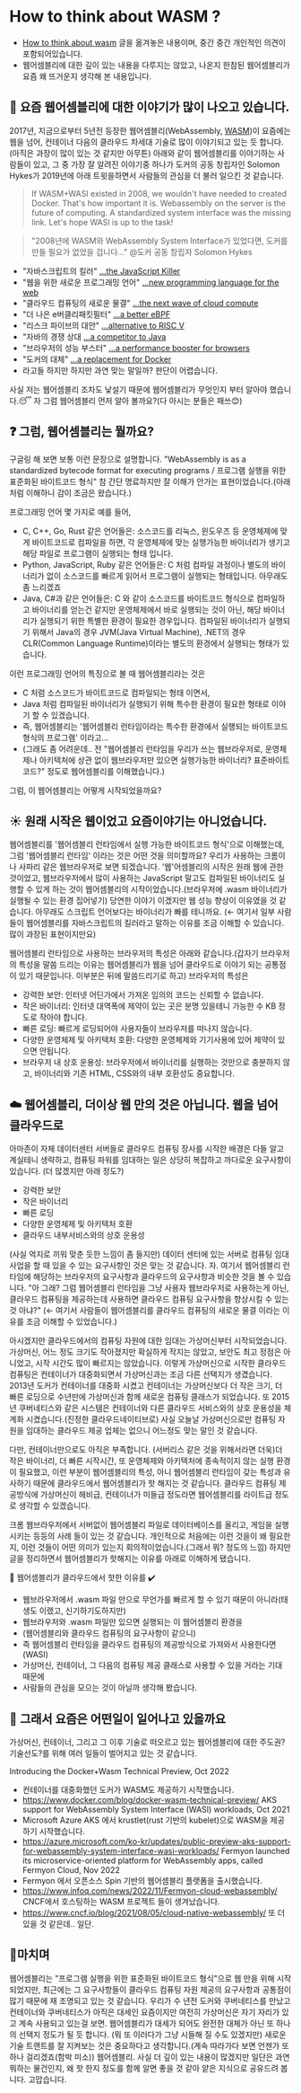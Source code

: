 # How to think about WASM ?
* [How to think about wasm](https://www.fermyon.com/blog/how-to-think-about-wasm) 글을 옮겨놓은 내용이며, 중간 중간 개인적인 의견이 포함되어있습니다.
* 웹어셈블리에 대한 깊이 있는 내용을 다루지는 않았고, 나온지 한참된 웹어셈블리가 요즘 왜 뜨거운지 생각해 본 내용입니다.



## :balloon: 요즘 웹어셈블리에 대한 이야기가 많이 나오고 있습니다. 
2017년, 지금으로부터 5년전 등장한 웹어셈블리(WebAssembly, [WASM](https://en.wikipedia.org/wiki/WebAssembly))이 요즘에는 웹을 넘어, 컨테이너 다음의 클라우드 차세대 기술로 많이 이야기되고 있는 듯 합니다.(아직은 과장이 많이 있는 것 같지만 아무튼) 아래와 같이 웹어셈블리를 이야기하는 사람들이 있고, 그 중 가장 잘 알려진 이야기중 하나가 도커의 공동 창립자인 Solomon Hykes가 2019년에 아래 트윗을하면서 사람들의 관심을 더 불러 일으킨 것 같습니다.

> If WASM+WASI existed in 2008, we wouldn't have needed to created Docker. That's how important it is. Webassembly on the server is the future of computing. A standardized system interface was the missing link. Let's hope WASI is up to the task! 

> "2008년에 WASM와 WebAssembly System Interface가 있었다면, 도커를 만들 필요가 없었을 겁니다..." @도커 공동 창립자 Solomon Hykes

* "자바스크립트의 킬러" [...the JavaScript Killer](https://www.slideshare.net/bmihaylov/is-webassembly-the-killer-of-javascript)
* "웹을 위한 새로운 프로그래밍 언어" [...new programming language for the web](https://www.tutorialspoint.com/webassembly/index.htm)
* "클라우드 컴퓨팅의 새로운 물결" [...the next wave of cloud compute](https://www.fermyon.com/blog/2022-02-08-hello-world)
* "더 나은 e버클리패킷필터" [...a better eBPF](https://marcusparadies.github.io/files/ebpf_vs_wasm_report.pdf)
* "리스크 파이브의 대안" [...alternative to RISC V](https://medium.com/@losfair/a-comparison-between-webassembly-and-risc-v-e8fb9d37e6cc)
* "자바의 경쟁 상대 [...a competitor to Java](https://steveklabnik.com/writing/is-webassembly-the-return-of-java-applets-flash)
* "브라우저의 성능 부스터" [...a performance booster for browsers](https://www.opensourceforu.com/2018/04/webassembly-to-speed-up-performance-of-web-browsers/)
* "도커의 대체" [...a replacement for Docker](https://kubesphere.io/blogs/will-cloud-native-webassembly-replace-docker_/)
* 라고들 하지만 하지만 과연 맞는 말일까? 판단이 어렵습니다.

사실 저는 웹어셈블리 조차도 낯설기 때문에 웹어셈블리가 무엇인지 부터 알아야 했습니다.:sleeping: 자 그럼 웹어셈블리 먼저 알아 볼까요?(다 아시는 분들은 패쓰:blush:)

## :question: 그럼, 웹어셈블리는 뭘까요? 
구글링 해 보면 보통 이런 문장으로 설명합니다. "WebAssembly is as a standardized bytecode format for executing programs / 프로그램 실행을 위한 표준화된 바이트코드 형식" 참 간단 명료하지만 잘 이해가 안가는 표현이었습니다.(아래처럼 이해하니 감이 조금은 왔습니다.)

프로그래밍 언어 몇 가지로 예를 들어,
* C, C++, Go, Rust 같은 언어들은: 소스코드를 리눅스, 윈도우즈 등 운영체제에 맞게 바이트코드로 컴파일을 하면, 각 운영체제에 맞는 실행가능한 바이너리가 생기고 해당 파일로 프로그램이 실행되는 형태 입니다.
* Python, JavaScript, Ruby 같은 언어들은: C 처럼 컴파일 과정이나 별도의 바이너리가 없이 소스코드를 빠르게 읽어서 프로그램이 실행되는 형태입니다. 아무래도 좀 느리겠죠
* Java, C#과 같은 언어들은: C 와 같이 소스코드를 바이트코드 형식으로 컴파일하고 바이너리를 얻는건 같지만 운영체제에서 바로 실행되는 것이 아닌, 해당 바이너리가 실행되기 위한 특별한 환경이 필요한 경우입니다. 컴파일된 바이너리가 실행되기 위해서 Java의 경우 JVM(Java Virtual Machine), .NET의 경우 CLR(Common Language Runtime)이라는 별도의 환경에서 실행되는 형태가 있습니다.

이런 프로그래밍 언어의 특징으로 볼 때 웹어셈블리라는 것은
* C 처럼 소스코드가 바이트코드로 컴파일되는 형태 이면서,
* Java 처럼 컴파일된 바이너리가 실행되기 위해 특수한 환경이 필요한 형태로 이야기 할 수 있겠습니다.
* 즉, 웹어셈블리는 '웹어셈블리 런타임이라는 특수한 환경에서 실행되는 바이트코드 형식의 프로그램' 이라고...
* (그래도 좀 어려운데.. 전 "웹어셈블리 런타임을 우리가 쓰는 웹브라우저로, 운영체제나 아키텍처에 상관 없이 웹브라우저만 있으면 실행가능한 바이너리? 표준바이트코드?" 정도로 웹어셈블리를 이해했습니다.)

그럼, 이 웹어셈블리는 어떻게 시작되었을까요? 

## :sunny: 원래 시작은 웹이었고 요즘이야기는 아니었습니다.
웹어셈블리를 '웹어셈블리 런타임에서 실행 가능한 바이트코드 형식'으로 이해했는데, 그럼 '웹어셈블리 런타임' 이라는 것은 어떤 것을 의미할까요? 우리가 사용하는 크롬이나 사파리 같은 웹브라우저로 보면 되겠습니다.  '웹'어셈블리의 시작은 원래 웹에 관한 것이었고, 웹브라우저에서 많이 사용하는 JavaScript 말고도 컴파일된 바이너리도 실행할 수 있게 하는 것이 웹어셈블리의 시작이었습니다.(브라우저에 .wasm 바이너리가 실행될 수 있는 환경 집어넣기) 당연한 이야기 이겠지만 웹 성능 향상이 이유였을 것 같습니다. 아무래도 스크립트 언어보다는 바이너리가 빠를 테니까요. (← 여기서 일부 사람들이 웹어셈블리를 자바스크립트의 킬러라고 말하는 이유를 조금 이해할 수 있습니다. 많이 과장된 표현이지만요)

웹어셈블리 런타임으로 사용하는 브라우저의 특성은 아래와 같습니다.(갑자기 브라우저의 특성을 말씀 드리는 이유는 웹어셈블리가 웹을 넘어 클라우드로 이야기 되는 공통점이 있기 때문입니다. 이부분은 뒤에 말씀드리기로 하고) 브라우저의 특성은

* 강력한 보안: 인터넷 어딘가에서 가져온 임의의 코드는 신뢰할 수 없습니다.
* 작은 바이너리: 인터넷 대역폭에 제약이 있는 곳은 분명 있을테니 가능한 수 KB 정도로 작아야 합니다.
* 빠른 로딩: 빠르게 로딩되어야 사용자들이 브라우저를 떠나지 않습니다.
* 다양한 운영체제 및 아키텍처 호환: 다양한 운영체제와 기기사용에 있어 제약이 있으면 안됩니다.
* 브라우저 내 상호 운용성: 브라우저에서 바이너리를 실행하는 것만으로 충분하지 않고, 바이너리와 기존 HTML, CSS와의 내부 호환성도 중요합니다.

## :cloud: 웹어셈블리, 더이상 웹 만의 것은 아닙니다. 웹을 넘어 클라우드로
아마존이 자체 데이터센터 서버들로 클라우드 컴퓨팅 장사를 시작한 배경은 다들 알고 계실테니 생략하고, 컴퓨팅 파워를 임대하는 일은 상당히 복잡하고 까다로운 요구사항이 있습니다. (더 많겠지만 아래 정도?)

* 강력한 보안
* 작은 바이너리
* 빠른 로딩
* 다양한 운영체제 및 아키텍처 호환
* 클라우드 내부서비스와의 상호 운용성

(사실 억지로 끼워 맞춘 듯한 느낌이 좀 들지만) 데이터 센터에 있는 서버로 컴퓨팅 임대 사업을 할 때 있을 수 있는 요구사항인 것은 맞는 것 같습니다. 자. 여기서 웹어셈블리 런타임에 해당하는 브라우저의 요구사항과 클라우드의 요구사항과 비슷한 것을 볼 수 있습니다. "아 그래? 그럼 웹어셈블리 런타임을 그냥 사용자 웹브라우저로 사용하는게 아닌, 클라우드 컴퓨팅을 제공하는데 사용하면 클라우드 컴퓨팅 요구사항을 향상시킬 수 있는 것 아냐?"  (← 여기서 사람들이 웹어셈블리를 클라우드 컴퓨팅의 새로운 물결 이라는 이유를 조금 이해할 수 있었습니다.)

아시겠지만 클라우드에서의 컴퓨팅 자원에 대한 임대는 가상머신부터 시작되었습니다. 가상머신, 어느 정도 크기도 작아졌지만 확실하게 작지는 않았고, 보안도 최고 정점은 아니었고, 시작 시간도 많이 빠르지는 않았습니다. 이렇게 가상머신으로 시작한 클라우드 컴퓨팅은 컨테이너가 대중화되면서 가상머신과는 조금 다른 선택지가 생겼습니다. 2013년 도커가 컨테이너를 대중화 시켰고 컨테이너는 가상머신보다 더 작은 크기, 더 빠른 로딩으로 수년만에 가상머신과 함께 새로운 컴퓨팅 클래스가 되었습니다. 또 2015년 쿠버네티스와 같은 시스템은 컨테이너와 다른 클라우드 서비스와의 상호 운용성을 체계화 시켰습니다.(진정한 클라우드네이티브로) 사실 오늘날 가상머신으로만 컴퓨팅 자원을 임대하는 클라우드 제공 업체는 없으니 어느정도 맞는 말인 것 같습니다.

다만, 컨테이너만으로도 아직은 부족합니다. (서버리스 같은 것을 위해서라면 더욱)더 작은 바이너리, 더 빠른 시작시간, 또 운영체제와 아키텍처에 종속적이지 않는 실행 환경이 필요했고, 이런 부분이 웹어셈블리의 특성, 아니 웹어셈블리 런타임이 갖는 특성과 유사하기 때문에 클라우드에서 웹어셈블리가 핫 해지는 것 같습니다. 클라우드 컴퓨팅 제공방식에 가상머신이 헤비급, 컨테이너가 미들급 정도라면 웹어셈블리를 라이트급 정도로 생각할 수 있겠습니다. 

크롬 웹브라우저에서 서버없이 웹어셈블리 파일로 데이터베이스를 올리고, 게임을 실행시키는 등등의 사례 들이 있는 것 같습니다. 개인적으로 처음에는 이런 것을이 왜 필요한지, 이런 것들이 어떤 의미가 있는지 회의적이었습니다.(그래서 뭐? 정도의 느낌) 하지만 글을 정리하면서 웹어셈블리가 핫해지는 이유를 아래로 이해하게 됐습니다. 

:pushpin: 웹어셈블리가 클라우드에서 핫한 이유를 :heavy_check_mark:   
* 웹브라우저에서 .wasm 파일 만으로 무언가를 빠르게 할 수 있기 때문이 아니라(태생도 이랬고, 신기하기도하지만)
* 웹브라우저와 .wasm 파일만 있으면 실행되는 이 웹어셈블리 환경을
* (웹어셈블리와 클라우드 컴퓨팅의 요구사항이 같으니)
* 즉 웹어셈블리 런타임을 클라우드 컴퓨팅의 제공방식으로 가져와서 사용한다면(WASI) 
* 가상머신, 컨테이너, 그 다음의 컴퓨팅 제공 클래스로 사용할 수 있을 거라는 기대 때문에
* 사람들의 관심을 모으는 것이 아닐까 생각해 봤습니다.

## :tada: 그래서 요즘은 어떤일이 일어나고 있을까요
가상머신, 컨테이너, 그리고 그 이후 기술로 떠오르고 있는 웹어셈블리에 대한 주도권? 기술선도?를 위해 여러 일들이 벌어지고 있는 것 같습니다. 

Introducing the Docker+Wasm Technical Preview, Oct 2022
* 컨테이너를 대중화했던 도커가 WASM도 제공하기 시작했습니다.
* https://www.docker.com/blog/docker-wasm-technical-preview/
AKS support for WebAssembly System Interface (WASI) workloads, Oct 2021
* Microsoft Azure AKS 에서 krustlet(rust 기반의 kubelet)으로 WASM을 제공하기 시작했습니다. 
* https://azure.microsoft.com/ko-kr/updates/public-preview-aks-support-for-webassembly-system-interface-wasi-workloads/
Fermyon launched its microservice-oriented platform for WebAssembly apps, called Fermyon Cloud, Nov 2022
* Fermyon 에서 오픈소스 Spin 기반의 웹어셈블리 플랫폼을 출시했습니다.
* https://www.infoq.com/news/2022/11/Fermyon-cloud-webassembly/
CNCF에서 호스팅하는 WASM 프로젝트 들이 생겨났습니다. 
* https://www.cncf.io/blog/2021/08/05/cloud-native-webassembly/
또 더 있을 것 같은데.. 일단.

## :pray:마치며
웹어셈블리는 "프로그램 실행을 위한 표준화된 바이트코드 형식"으로 웹 만을 위해 시작 되었지만, 최근에는 그 요구사항들이 클라우드 컴퓨팅 자원 제공의 요구사항과 공통점이 많기 때문에 재 조명되고 있는 것 같습니다. 우리가 수 년전 도커와 쿠버네티스를 만났고 컨테이너와 쿠버네티스가 아직은 대세인 요즘이지만 여전히 가상머신은 자기 자리가 있고 계속 사용되고 있는걸 보면. 웹어셈블리가 대세가 되어도 완전한 대체가 아닌 또 하나의 선택지 정도가 될 듯 합니다. (뭐 또 이러다가 그냥 시들해 질 수도 있겠지만) 새로운 기술 트랜트를 잘 지켜보는 것은 중요하다고 생각합니다.(계속 따라가다 보면 언젠가 또 하나 걸리겠죠(함박 미소)) 웹어셈블리. 사실 더 깊이 있는 내용이 많겠지만 일단은 과연 뭐하는 물건인지, 왜 핫 한지 정도를 함께 알면 좋을 것 같아 얕은 지식으로 공유드려 봅니다. 고맙습니다. 
